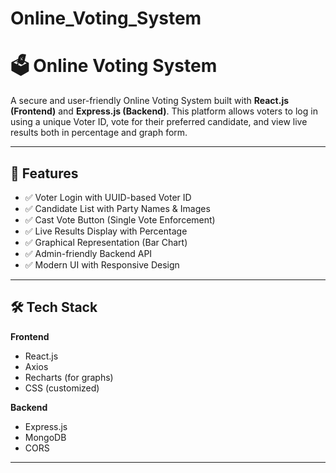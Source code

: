 # Online_Voting_System

# 🗳️ Online Voting System

A secure and user-friendly Online Voting System built with **React.js (Frontend)** and **Express.js (Backend)**. This platform allows voters to log in using a unique Voter ID, vote for their preferred candidate, and view live results both in percentage and graph form.

---

## 🚀 Features

- ✅ Voter Login with UUID-based Voter ID
- ✅ Candidate List with Party Names & Images
- ✅ Cast Vote Button (Single Vote Enforcement)
- ✅ Live Results Display with Percentage
- ✅ Graphical Representation (Bar Chart)
- ✅ Admin-friendly Backend API
- ✅ Modern UI with Responsive Design

---

## 🛠️ Tech Stack

**Frontend**
- React.js
- Axios
- Recharts (for graphs)
- CSS (customized)

**Backend**
- Express.js
- MongoDB
- CORS 

---
